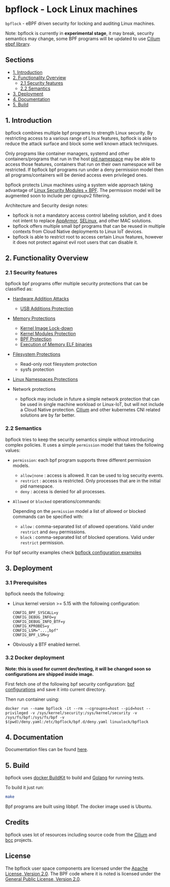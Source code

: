 # bpflock - Lock Linux machines

`bpflock` - eBPF driven security for locking and auditing Linux machines.

Note: bpflock is currently in **experimental stage**, it may break, security semantics may change, some BPF programs will be updated to use [Cilium ebpf library](https://github.com/cilium/ebpf/).

## Sections

* [1. Introduction](https://github.com/linux-lock/bpflock#1-introduction)
* [2. Functionality Overview](https://github.com/linux-lock/bpflock#2-functionality-overview)
  - [2.1 Security features](https://github.com/linux-lock/bpflock#21-security-features)
  - [2.2 Semantics](https://github.com/linux-lock/bpflock#12-semantics)
* [3. Deployment](https://github.com/linux-lock/bpflock#2-deployment)
* [4. Documentation](https://github.com/linux-lock/bpflock#3-documentation)
* [5. Build](https://github.com/linux-lock/bpflock#3-build)

## 1. Introduction

bpflock combines multiple bpf programs to strength Linux security. By restricting access to a various range of Linux features, bpflock is able to reduce the attack surface and block some well known attack techniques.

Only programs like container managers, systemd and other containers/programs that run in the host [pid namespace](https://man7.org/linux/man-pages/man7/namespaces.7.html) may be able to access those features, containers that run on their own namespace will be restricted. If bpflock bpf programs run under a deny permission model then all programs/containers will be denied access even privileged ones.

bpflock protects Linux machines using a system wide approach taking advantage of [Linux Security Modules + BPF](https://www.kernel.org/doc/html/latest/bpf/bpf_lsm.html). The permission model will be augmented soon to include per cgroupv2 filtering.

Architecture and Security design notes:
- bpflock is not a mandatory access control labeling solution, and it does not intent to replace [AppArmor](https://apparmor.net/), [SELinux](https://github.com/SELinuxProject/selinux), and other MAC solutions.
- bpflock offers multiple small bpf programs that can be reused in multiple contexts from Cloud Native deployments to Linux IoT devices.
- bpflock is able to restrict root to access certain Linux features, however it does not protect against evil root users that can disable it.

## 2. Functionality Overview

### 2.1 Security features

bpflock bpf programs offer multiple security protections that can be classified as:

* [Hardware Addition Attacks](https://github.com/linux-lock/bpflock/tree/main/docs/hardware-additions.md)
  - [USB Additions Protection](https://github.com/linux-lock/bpflock/tree/main/docs/hardware-additions.md#1-usb-additions-protection)

* [Memory Protections](https://github.com/linux-lock/bpflock/tree/main/docs/memory-protections.md)
  - [Kernel Image Lock-down](https://github.com/linux-lock/bpflock/tree/main/docs/memory-protections.md#1-kernel-image-lock-down)
  - [Kernel Modules Protection](https://github.com/linux-lock/bpflock/tree/main/docs/memory-protections.md#2-kernel-modules-protections)
  - [BPF Protection](https://github.com/linux-lock/bpflock/tree/main/docs/memory-protections.md#3-bpf-protection)
  - [Execution of Memory ELF binaries](https://github.com/linux-lock/bpflock/tree/main/docs/memory-protections.md#4-execution-of-memory-elf-binaries)

* [Filesystem Protections](https://github.com/linux-lock/bpflock/tree/main/docs/filesystem-protections.md)

  - Read-only root filesystem protection
  - sysfs protection

* [Linux Namespaces Protections](https://github.com/linux-lock/bpflock#34-namespaces-protections)

* Network protections

  - bpflock may include in future a simple network protection that can be used in single machine workload or Linux-IoT, but will not include a Cloud Native protection. [Cilium](https://github.com/cilium/cilium) and other kubernetes CNI related solutions are by far better.

### 2.2 Semantics

bpflock tries to keep the security semantics simple without introducing complex policies. It uses a simple `permission` model that takes the following values:

* `permission`: each bpf program supports three different permission models.
  - `allow|none` : access is allowed. It can be used to log security events.
  - `restrict` : access is restricted. Only processes that are in the initial pid namespace.
  - `deny` : access is denied for all processes.

* `Allowed` or `blocked` operations/commands:

  Depending on the `permission` model a list of allowed or blocked commands can be specified with:
  - `allow` : comma-separated list of allowed operations. Valid under `restrict` and `deny` permissions.
  - `block` : comma-separated list of blocked operations. Valid under `restrict` permission.

For bpf security examples check [bpflock configuration examples](https://github.com/linux-lock/bpflock/tree/main/deploy/configs/)


## 3. Deployment

### 3.1 Prerequisites

bpflock needs the following:

* Linux kernel version >= 5.15 with the following configuration:

  ```code
  CONFIG_BPF_SYSCALL=y
  CONFIG_DEBUG_INFO=y
  CONFIG_DEBUG_INFO_BTF=y
  CONFIG_KPROBES=y
  CONFIG_LSM="...,bpf"
  CONFIG_BPF_LSM=y
  ```

* Obviously a BTF enabled kernel.


### 3.2 Docker deployment

**Note: this is used for current dev/testing, it will be changed soon so configurations are shipped inside image.**

First fetch one of the following bpf security configuration: [bpf
configurations](https://github.com/linux-lock/bpflock/tree/main/deploy/configs/bpf.d) and save it into current
directory.

Then run container using:
```
docker run --name bpflock -it --rm --cgroupns=host --pid=host --privileged -v /sys/kernel/security:/sys/kernel/security -v /sys/fs/bpf:/sys/fs/bpf -v $(pwd)/deny.yaml:/etc/bpflock/bpf.d/deny.yaml linuxlock/bpflock
```

## 4. Documentation

Documentation files can be found [here](https://github.com/linux-lock/bpflock/tree/main/docs/).

## 5. Build

bpflock uses [docker BuildKit](https://docs.docker.com/develop/develop-images/build_enhancements/) to build and [Golang](https://go.dev/doc/install) for running tests.

To build it just run:

```bash
make
```

Bpf programs are built using libbpf. The docker image used is Ubuntu.

## Credits

bpflock uses lot of resources including source code from the [Cilium](https://github.com/cilium/cilium) and
[bcc](https://github.com/iovisor/bcc) projects.

## License

The bpflock user space components are licensed under the [Apache License, Version 2.0](https://github.com/linux-lock/bpflock/blob/main/LICENSE). The BPF code where it is noted is licensed under the [General Public License, Version 2.0](https://github.com/linux-lock/bpflock/blob/main/src/COPYING).
